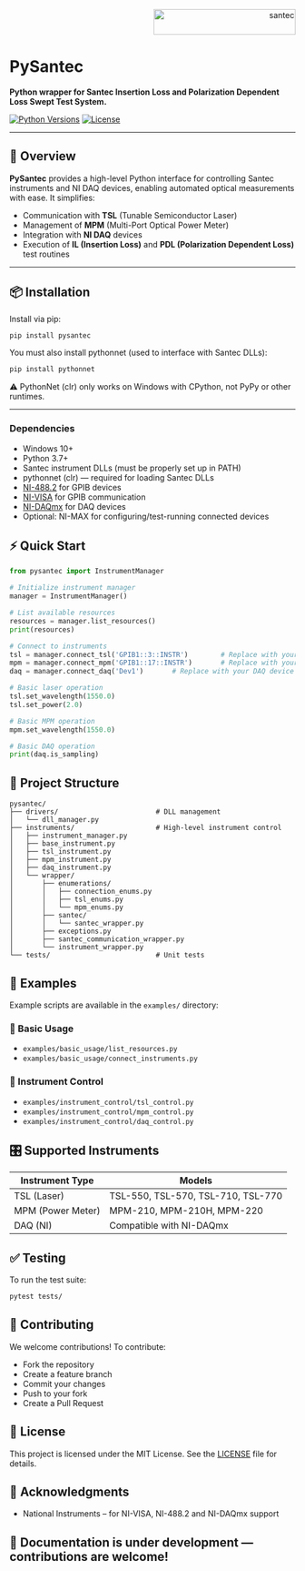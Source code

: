 <p align="right"> <a href="https://www.santec.com/en/" target="_blank" rel="noreferrer"> <img src="https://www.santec.com/dcms_media/image/common_logo01.png" alt="santec" 
  width="250" height="45"/> </a> </p>

<h1 align="left"> PySantec </h1>

**Python wrapper for Santec Insertion Loss and Polarization Dependent Loss Swept Test System.**

[![Python Versions](https://img.shields.io/pypi/pyversions/pysantec.svg)](https://pypi.python.org/pypi/pysantec)
[![License](https://img.shields.io/github/license/santec-corporation/pysantec)](LICENSE)

---

## 🧩 Overview

**PySantec** provides a high-level Python interface for controlling Santec instruments and NI DAQ devices, enabling automated optical measurements with ease. 
It simplifies:

- Communication with **TSL** (Tunable Semiconductor Laser)
- Management of **MPM** (Multi-Port Optical Power Meter)
- Integration with **NI DAQ** devices
- Execution of **IL (Insertion Loss)** and **PDL (Polarization Dependent Loss)** test routines

---

## 📦 Installation

Install via pip:

```bash
pip install pysantec
```

You must also install pythonnet (used to interface with Santec DLLs):

```bash
pip install pythonnet
```

⚠️ PythonNet (clr) only works on Windows with CPython, not PyPy or other runtimes.

---

### Dependencies

- Windows 10+ 
- Python 3.7+
- Santec instrument DLLs (must be properly set up in PATH)
- pythonnet (clr) — required for loading Santec DLLs
- [NI-488.2](https://www.ni.com/en-us/support/downloads/drivers/download.ni-488-2.html) for GPIB devices
- [NI-VISA](https://www.ni.com/en-us/support/downloads/drivers/download.ni-visa.html) for GPIB communication
- [NI-DAQmx](https://www.ni.com/en-us/support/downloads/drivers/download.ni-daqmx.html) for DAQ devices
- Optional: NI-MAX for configuring/test-running connected devices

## ⚡ Quick Start
```python
from pysantec import InstrumentManager

# Initialize instrument manager
manager = InstrumentManager()

# List available resources
resources = manager.list_resources()
print(resources)

# Connect to instruments
tsl = manager.connect_tsl('GPIB1::3::INSTR')        # Replace with your TSL GPIB address
mpm = manager.connect_mpm('GPIB1::17::INSTR')       # Replace with your MPM GPIB address
daq = manager.connect_daq('Dev1')       # Replace with your DAQ device name

# Basic laser operation
tsl.set_wavelength(1550.0)
tsl.set_power(2.0)

# Basic MPM operation
mpm.set_wavelength(1550.0)

# Basic DAQ operation
print(daq.is_sampling)
```

## 📁 Project Structure
```pgsql
pysantec/
├── drivers/                        # DLL management
│   └── dll_manager.py
├── instruments/                    # High-level instrument control
│   ├── instrument_manager.py
│   ├── base_instrument.py
│   ├── tsl_instrument.py
│   ├── mpm_instrument.py
│   ├── daq_instrument.py
│   └── wrapper/
│       ├── enumerations/
│       │   ├── connection_enums.py
│       │   ├── tsl_enums.py
│       │   └── mpm_enums.py
│       ├── santec/
│       │   └── santec_wrapper.py
│       ├── exceptions.py
│       ├── santec_communication_wrapper.py
│       └── instrument_wrapper.py
└── tests/                          # Unit tests
```

## 🧪 Examples

Example scripts are available in the `examples/` directory:

### 🔹 Basic Usage

- `examples/basic_usage/list_resources.py`
- `examples/basic_usage/connect_instruments.py`

### 🔹 Instrument Control

- `examples/instrument_control/tsl_control.py`
- `examples/instrument_control/mpm_control.py`
- `examples/instrument_control/daq_control.py`


## 🎛 Supported Instruments
| Instrument Type | Models                               |
|------------------|-------------------------------------|
| TSL (Laser)      | TSL-550, TSL-570, TSL-710, TSL-770  |
| MPM (Power Meter) | MPM-210, MPM-210H, MPM-220         |
| DAQ (NI)         | Compatible with NI-DAQmx            | 

## ✅ Testing

To run the test suite:

```bash
pytest tests/
```

## 🤝 Contributing

We welcome contributions! To contribute:

- Fork the repository
- Create a feature branch
- Commit your changes
- Push to your fork
- Create a Pull Request

## 📄 License

This project is licensed under the MIT License. See the [LICENSE](LICENSE) file for details.

## 🙏 Acknowledgments

- National Instruments – for NI-VISA, NI-488.2 and NI-DAQmx support

## 📘 Documentation is under development — contributions are welcome!